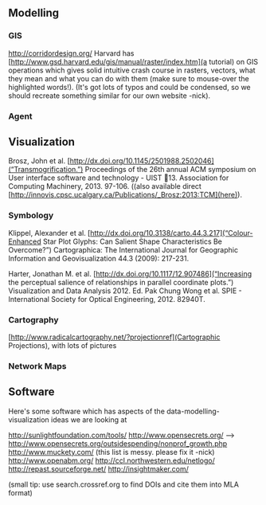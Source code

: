 ## Modelling

### GIS
http://corridordesign.org/
Harvard has [http://www.gsd.harvard.edu/gis/manual/raster/index.htm](a tutorial) on GIS operations which gives solid intuitive crash course in rasters, vectors, what they mean and what you can do with them (make sure to mouse-over the highlighted words!). (It's got lots of typos and could be condensed, so we should recreate something similar for our own website -nick).

### Agent


## Visualization

Brosz, John et al. [http://dx.doi.org/10.1145/2501988.2502046](“Transmogrification.”) Proceedings of the 26th annual ACM symposium on User interface software and technology - UIST  13. Association for Computing Machinery, 2013. 97-106. ((also available direct [http://innovis.cpsc.ucalgary.ca/Publications/_Brosz:2013:TCM](here)).


### Symbology
Klippel, Alexander et al. [http://dx.doi.org/10.3138/carto.44.3.217](“Colour-Enhanced Star Plot Glyphs: Can Salient Shape Characteristics Be Overcome?”) Cartographica: The International Journal for Geographic Information and Geovisualization 44.3 (2009): 217-231.

Harter, Jonathan M. et al. [http://dx.doi.org/10.1117/12.907486](“Increasing the perceptual salience of relationships in parallel coordinate plots.”) Visualization and Data Analysis 2012. Ed. Pak Chung Wong et al. SPIE - International Society for Optical Engineering, 2012. 82940T.

### Cartography
[http://www.radicalcartography.net/?projectionref](Cartographic Projections), with lots of pictures

### Network Maps


## Software
Here's some software which has aspects of the data-modelling-visualization ideas we are looking at

http://sunlightfoundation.com/tools/
http://www.opensecrets.org/
  --> http://www.opensecrets.org/outsidespending/nonprof_growth.php
http://www.muckety.com/
(this list is messy. please fix it -nick)
http://www.openabm.org/
http://ccl.northwestern.edu/netlogo/
http://repast.sourceforge.net/
http://insightmaker.com/

(small tip: use search.crossref.org to find DOIs and cite them into MLA format)